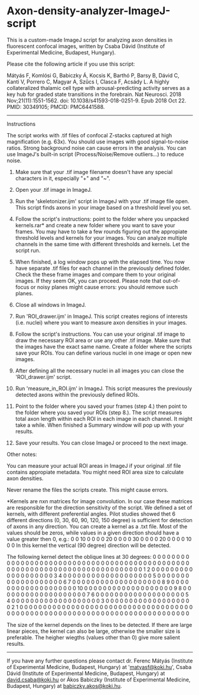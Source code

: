 # Axon-density-analyzer-ImageJ-script
This is a custom-made ImageJ script for analyzing axon densities in fluorescent confocal images, written by Csaba Dávid (Institute of Experimental Medicine, Budapest, Hungary).

Please cite the following article if you use this script:

Mátyás F, Komlósi G, Babiczky Á, Kocsis K, Barthó P, Barsy B, Dávid C, Kanti V, Porrero C, Magyar A, Szűcs I, Clasca F, Acsády L. 
A highly collateralized thalamic cell type with arousal-predicting activity serves as a key hub for graded state transitions in the forebrain. 
Nat Neurosci. 2018 Nov;21(11):1551-1562. 
doi: 10.1038/s41593-018-0251-9. 
Epub 2018 Oct 22. 
PMID: 30349105; 
PMCID: PMC6441588.

***
Instructions

The script works with .tif files of confocal Z-stacks captured at high magnification (e.g. 63x). You should use images with good signal-to-noise ratios. Strong background noise can cause errors in the analysis. You can use ImageJ's built-in script (Process/Noise/Remove outliers...) to reduce noise.

1. Make sure that your .tif image filename doesn't have any special characters in it, especially "+" and "~".

2. Open your .tif image in ImageJ.

3. Run the 'skeletonizer.ijm' script in ImageJ with your .tif image file open. This script finds axons in your image based on a threshold level you set.

4. Follow the script's instructions: point to the folder where you unpacked kernels.rar* and create a new folder where you want to save your frames. You may have to take a few rounds figuring out the appropiate threshold levels and kernels for your images. You can analyze multiple channels in the same time with different thresholds and kernels. Let the script run. 

5. When finished, a log window pops up with the elapsed time. You now have separate .tif files for each channel in the previously defined folder. Check the these frame images and compare them to your original images. If they seem OK, you can proceed. Please note that out-of-focus or noisy planes might cause errors: you should remove such planes.

6. Close all windows in ImageJ.

7. Run 'ROI_drawer.ijm' in ImageJ. This script creates regions of interests (i.e. nuclei) where you want to measure axon densities in your images.

8. Follow the script's instructions. You can use your original .tif image to draw the necessary ROI area or use any other .tif image. Make sure that the images have the exact same name. Create a folder where the scripts save your ROIs. You can define various nuclei in one image or open new images.

9. After defining all the necessary nuclei in all images you can close the 'ROI_drawer.ijm' script.

10. Run 'measure_in_ROI.ijm' in ImageJ. This script measures the previously detected axons within the previously defined ROIs.

11. Point to the folder where you saved your frames (step 4.) then point to the folder where you saved your ROIs (step 8.). The script measures total axon length within each ROI in each image in each channel. It might take a while. When finished a Summary window will pop up with your results.

12. Save your results. You can close ImageJ or proceed to the next image.

Other notes:

You can measure your actual ROI areas in ImageJ if your original .tif file contains appropiate metadata. You might need ROI area size to calculate axon densities.

Never rename the files the scripts create. This might cause errors.

*Kernels are nxn matrices for image convolution. In our case these matrices are responsible for the direction sensitivity of the script. We defined a set of kernels, with different preferential angles. Pilot studies showed thet 6 different directions (0, 30, 60, 90, 120, 150 degree) is sufficient for detection of axons in any direction. You can create a kernel as a .txt file. Most of the values should be zeros, while values in a given direction should have a value greater then 0, e.g.:
0 0 10 0 0
0 0 20 0 0
0 0 30 0 0
0 0 20 0 0
0 0 10 0 0 
In this kernel the vertical (90 degree) direction will be detected. 

The following kernel detect the oblique lines at 30 degrees:
0 0 0 0 0 0 0 0 0 0 0 0 0 0 0 0 0 0 0 
0 0 0 0 0 0 0 0 0 0 0 0 0 0 0 0 0 0 0 
0 0 0 0 0 0 0 0 0 0 0 0 0 0 0 0 0 0 0 
0 0 0 0 0 0 0 0 0 0 0 0 0 0 0 0 0 0 0 
1 2 0 0 0 0 0 0 0 0 0 0 0 0 0 0 0 0 0 
0 0 3 4 0 0 0 0 0 0 0 0 0 0 0 0 0 0 0 
0 0 0 0 5 0 0 0 0 0 0 0 0 0 0 0 0 0 0 
0 0 0 0 0 6 7 0 0 0 0 0 0 0 0 0 0 0 0 
0 0 0 0 0 0 0 8 9 0 0 0 0 0 0 0 0 0 0 
0 0 0 0 0 0 0 0 0 10 0 0 0 0 0 0 0 0 0 
0 0 0 0 0 0 0 0 0 0 9 8 0 0 0 0 0 0 0 
0 0 0 0 0 0 0 0 0 0 0 0 7 6 0 0 0 0 0 
0 0 0 0 0 0 0 0 0 0 0 0 0 0 5 4 0 0 0 
0 0 0 0 0 0 0 0 0 0 0 0 0 0 0 0 3 0 0 
0 0 0 0 0 0 0 0 0 0 0 0 0 0 0 0 0 2 1 
0 0 0 0 0 0 0 0 0 0 0 0 0 0 0 0 0 0 0 
0 0 0 0 0 0 0 0 0 0 0 0 0 0 0 0 0 0 0 
0 0 0 0 0 0 0 0 0 0 0 0 0 0 0 0 0 0 0 
0 0 0 0 0 0 0 0 0 0 0 0 0 0 0 0 0 0 0 

The size of the kernel depends on the lines to be detected. If there are large linear pieces, the kernel can also be large, otherwise the smaller size is preferable. 
The heigher wiegths (values other than 0) give more salient results. 

***

If you have any further questions please contact dr. Ferenc Mátyás (Institute of Experimental Medicine, Budapest, Hungary) at 'matyasf@koki.hu', Csaba Dávid (Institute of Experimental Medicine, Budapest, Hungary) at david.csaba@koki.hu or Ákos Babiczky (Institute of Experimental Medicine, Budapest, Hungary) at babiczky.akos@koki.hu.
